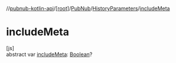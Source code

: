 //[pubnub-kotlin-api](../../../../index.md)/[[root]](../../index.md)/[PubNub](../index.md)/[HistoryParameters](index.md)/[includeMeta](include-meta.md)

# includeMeta

[js]\
abstract var [includeMeta](include-meta.md): [Boolean](https://kotlinlang.org/api/latest/jvm/stdlib/kotlin/-boolean/index.html)?
